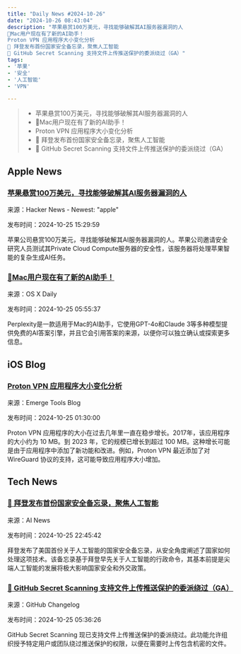 ```yaml
---
title: "Daily News #2024-10-26"
date: "2024-10-26 08:43:04"
description: "苹果悬赏100万美元，寻找能够破解其AI服务器漏洞的人
🌟Mac用户现在有了新的AI助手！
Proton VPN 应用程序大小变化分析
🎉 拜登发布首份国家安全备忘录，聚焦人工智能
🎉 GitHub Secret Scanning 支持文件上传推送保护的委派绕过（GA）"
tags: 
- '苹果'
- '安全'
- '人工智能'
- 'VPN'

---
```


> - 苹果悬赏100万美元，寻找能够破解其AI服务器漏洞的人
> - 🌟Mac用户现在有了新的AI助手！
> - Proton VPN 应用程序大小变化分析
> - 🎉 拜登发布首份国家安全备忘录，聚焦人工智能
> - 🎉 GitHub Secret Scanning 支持文件上传推送保护的委派绕过（GA）

## Apple News

### [苹果悬赏100万美元，寻找能够破解其AI服务器漏洞的人](https://www.pcmag.com/news/apple-offers-1-million-bug-bounty-to-anyone-who-can-hack-its-ai-servers)

来源：Hacker News - Newest: "apple"

发布时间：2024-10-25 15:29:59

苹果公司悬赏100万美元，寻找能够破解其AI服务器漏洞的人。苹果公司邀请安全研究人员测试其Private Cloud Compute服务器的安全性，该服务器将处理苹果智能的复杂生成AI任务。

### [🌟Mac用户现在有了新的AI助手！](https://osxdaily.com/2024/10/24/perplexity-ai-brings-more-artificial-intelligence-tools-to-mac/)

来源：OS X Daily

发布时间：2024-10-25 05:55:37

Perplexity是一款适用于Mac的AI助手，它使用GPT-4o和Claude 3等多种模型提供免费的AI答案引擎，并且它会引用答案的来源，以便你可以独立确认或探索更多信息。

## iOS Blog

### [Proton VPN 应用程序大小变化分析](https://www.emergetools.com/deep-dives/proton-vpn)

来源：Emerge Tools Blog

发布时间：2024-10-25 01:30:00

Proton VPN 应用程序的大小在过去几年里一直在稳步增长。2017年，该应用程序的大小约为 10 MB。到 2023 年，它的规模已增长到超过 100 MB。这种增长可能是由于应用程序中添加了新功能和改进。例如，Proton VPN 最近添加了对 WireGuard 协议的支持，这可能导致应用程序大小增加。

## Tech News

### [🎉 拜登发布首份国家安全备忘录，聚焦人工智能](https://www.artificialintelligence-news.com/news/president-biden-issues-first-national-security-memorandum-ai/?utm_source=rss&utm_medium=rss&utm_campaign=president-biden-issues-first-national-security-memorandum-ai)

来源：AI News

发布时间：2024-10-25 22:45:42

拜登发布了美国首份关于人工智能的国家安全备忘录，从安全角度阐述了国家如何处理这项技术。该备忘录基于拜登早先关于人工智能的行政命令，其基本前提是尖端人工智能的发展将极大影响国家安全和外交政策。

### [🎉 GitHub Secret Scanning 支持文件上传推送保护的委派绕过（GA）](https://github.blog/changelog/2024-10-24-secret-scanning-supports-delegated-bypass-for-push-protection-on-file-uploads-ga)

来源：GitHub Changelog

发布时间：2024-10-25 05:36:26

GitHub Secret Scanning 现已支持文件上传推送保护的委派绕过。此功能允许组织授予特定用户或团队绕过推送保护的权限，以便在需要时上传包含机密的文件。

